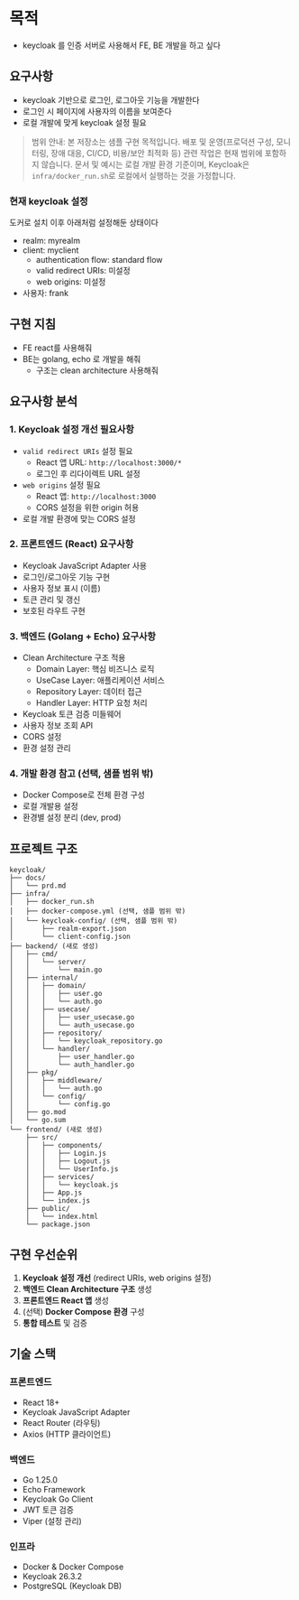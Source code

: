 # 목적
- keycloak 를 인증 서버로 사용해서 FE, BE 개발을 하고 싶다

## 요구사항
- keycloak 기반으로 로그인, 로그아웃 기능을 개발한다
- 로그인 시 페이지에 사용자의 이름을 보여준다
- 로컬 개발에 맞게 keycloak 설정 필요

> 범위 안내: 본 저장소는 샘플 구현 목적입니다. 배포 및 운영(프로덕션 구성, 모니터링, 장애 대응, CI/CD, 비용/보안 최적화 등) 관련 작업은 현재 범위에 포함하지 않습니다. 문서 및 예시는 로컬 개발 환경 기준이며, Keycloak은 `infra/docker_run.sh`로 로컬에서 실행하는 것을 가정합니다.

### 현재 keycloak 설정
도커로 설치 이후 아래처럼 설정해둔 상태이다

- realm: myrealm 
- client: myclient
  - authentication flow: standard flow
  - valid redirect URIs: 미설정
  - web origins: 미설정
- 사용자: frank

## 구현 지침
- FE react를 사용해줘
- BE는 golang, echo 로 개발을 해줘
  - 구조는 clean architecture 사용해줘

## 요구사항 분석

### 1. Keycloak 설정 개선 필요사항
- `valid redirect URIs` 설정 필요
  - React 앱 URL: `http://localhost:3000/*`
  - 로그인 후 리다이렉트 URL 설정
- `web origins` 설정 필요
  - React 앱: `http://localhost:3000`
  - CORS 설정을 위한 origin 허용
- 로컬 개발 환경에 맞는 CORS 설정

### 2. 프론트엔드 (React) 요구사항
- Keycloak JavaScript Adapter 사용
- 로그인/로그아웃 기능 구현
- 사용자 정보 표시 (이름)
- 토큰 관리 및 갱신
- 보호된 라우트 구현

### 3. 백엔드 (Golang + Echo) 요구사항
- Clean Architecture 구조 적용
  - Domain Layer: 핵심 비즈니스 로직
  - UseCase Layer: 애플리케이션 서비스
  - Repository Layer: 데이터 접근
  - Handler Layer: HTTP 요청 처리
- Keycloak 토큰 검증 미들웨어
- 사용자 정보 조회 API
- CORS 설정
- 환경 설정 관리

### 4. 개발 환경 참고 (선택, 샘플 범위 밖)
- Docker Compose로 전체 환경 구성
- 로컬 개발용 설정
- 환경별 설정 분리 (dev, prod)

## 프로젝트 구조

```
keycloak/
├── docs/
│   └── prd.md
├── infra/
│   ├── docker_run.sh
│   ├── docker-compose.yml (선택, 샘플 범위 밖)
│   └── keycloak-config/ (선택, 샘플 범위 밖)
│       ├── realm-export.json
│       └── client-config.json
├── backend/ (새로 생성)
│   ├── cmd/
│   │   └── server/
│   │       └── main.go
│   ├── internal/
│   │   ├── domain/
│   │   │   ├── user.go
│   │   │   └── auth.go
│   │   ├── usecase/
│   │   │   ├── user_usecase.go
│   │   │   └── auth_usecase.go
│   │   ├── repository/
│   │   │   └── keycloak_repository.go
│   │   └── handler/
│   │       ├── user_handler.go
│   │       └── auth_handler.go
│   ├── pkg/
│   │   ├── middleware/
│   │   │   └── auth.go
│   │   └── config/
│   │       └── config.go
│   ├── go.mod
│   └── go.sum
└── frontend/ (새로 생성)
    ├── src/
    │   ├── components/
    │   │   ├── Login.js
    │   │   ├── Logout.js
    │   │   └── UserInfo.js
    │   ├── services/
    │   │   └── keycloak.js
    │   ├── App.js
    │   └── index.js
    ├── public/
    │   └── index.html
    └── package.json
```

## 구현 우선순위

1. **Keycloak 설정 개선** (redirect URIs, web origins 설정)
2. **백엔드 Clean Architecture 구조** 생성
3. **프론트엔드 React 앱** 생성
4. (선택) **Docker Compose 환경** 구성
5. **통합 테스트** 및 검증

## 기술 스택

### 프론트엔드
- React 18+
- Keycloak JavaScript Adapter
- React Router (라우팅)
- Axios (HTTP 클라이언트)

### 백엔드
- Go 1.25.0
- Echo Framework
- Keycloak Go Client
- JWT 토큰 검증
- Viper (설정 관리)

### 인프라
- Docker & Docker Compose
- Keycloak 26.3.2
- PostgreSQL (Keycloak DB)
